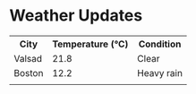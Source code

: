 # Weather Updates

<!-- WEATHER-UPDATE-START -->
<table><tr><th>City</th><th>Temperature (°C)</th><th>Condition</th></tr><tr><td>Valsad</td><td>21.8</td><td>Clear</td></tr><tr><td>Boston</td><td>12.2</td><td>Heavy rain</td></tr><tr><td></td><td></td><td></td></tr></table>
<!-- WEATHER-UPDATE-END -->
